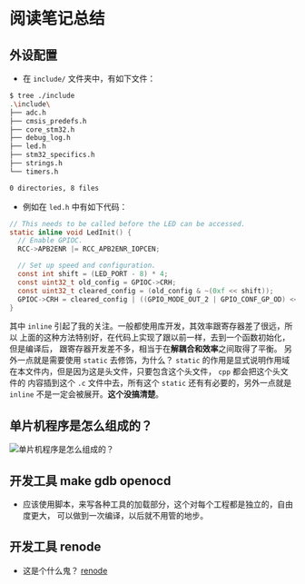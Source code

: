 # 阅读笔记总结

## 外设配置
- 在 `include/` 文件夹中，有如下文件：
```bash
$ tree ./include 
.\include\
├── adc.h
├── cmsis_predefs.h
├── core_stm32.h
├── debug_log.h
├── led.h
├── stm32_specifics.h
├── strings.h
└── timers.h

0 directories, 8 files
```
- 例如在 `led.h` 中有如下代码：
```c
// This needs to be called before the LED can be accessed.
static inline void LedInit() {
  // Enable GPIOC.
  RCC->APB2ENR |= RCC_APB2ENR_IOPCEN;

  // Set up speed and configuration.
  const int shift = (LED_PORT - 8) * 4;
  const uint32_t old_config = GPIOC->CRH;
  const uint32_t cleared_config = (old_config & ~(0xf << shift));
  GPIOC->CRH = cleared_config | ((GPIO_MODE_OUT_2 | GPIO_CONF_GP_OD) << shift);
}
```
其中 `inline` 引起了我的关注。一般都使用库开发，其效率跟寄存器差了很远，所以
上面的这种方法特别好，在代码上实现了跟以前一样，去到一个函数初始化，但是编译后，
跟寄存器开发差不多，相当于在**解耦合和效率**之间取得了平衡。
另外一点就是需要使用 `static` 去修饰，为什么？ `static` 的作用是显式说明作用域
在本文件内，但是因为这是头文件，只要包含这个头文件， `cpp` 都会把这个头文件的
内容插到这个 `.c` 文件中去，所有这个 `static` 还有有必要的，另外一点就是 
`inline` 不是一定会被展开。**这个没搞清楚**。

## 单片机程序是怎么组成的？
![ 单片机程序是怎么组成的？
](https://github.com/geekyes/stm32_bare_lib/read_notes/mcu_program_form.svg)

## 开发工具 make gdb openocd
- 应该使用脚本，来写各种工具的加载部分，这个对每个工程都是独立的，自由度更大，
可以做到一次编译，以后就不用管的地步。

## 开发工具 renode
- 这是个什么鬼？ [renode](https://github.com/renode/renode)
